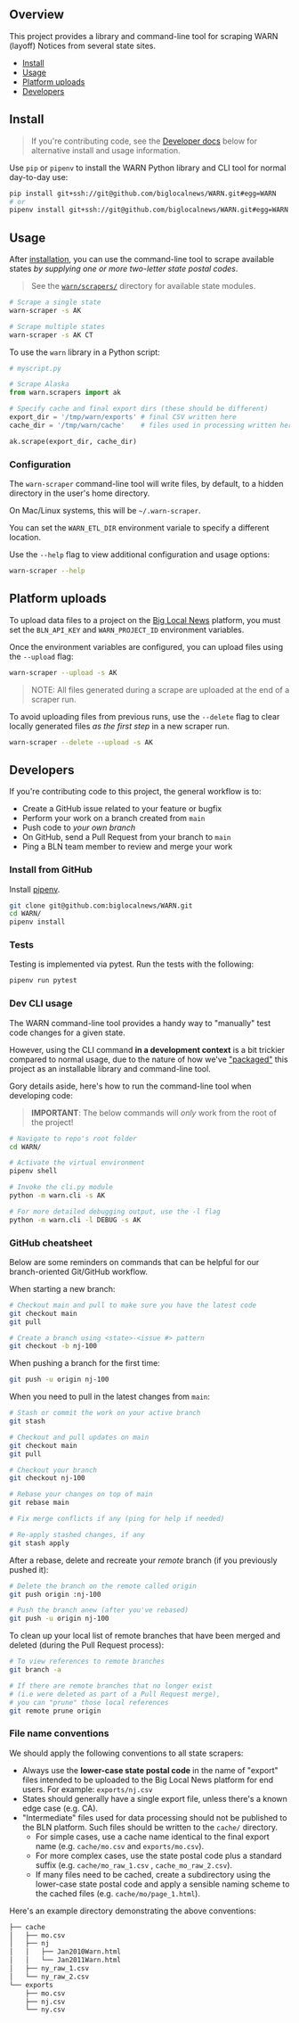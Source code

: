 ## Overview

This project provides a library and command-line tool for scraping WARN (layoff) Notices from several state sites.

- [Install](#install)
- [Usage](#usage)
- [Platform uploads](#platform-uploads)
- [Developers](#developers)

## Install

> If you're contributing code, see the [Developer docs](#developers) below for alternative install and usage information.

Use `pip` or `pipenv` to install the WARN Python library and CLI tool for normal day-to-day use:

```bash
pip install git+ssh://git@github.com/biglocalnews/WARN.git#egg=WARN
# or
pipenv install git+ssh://git@github.com/biglocalnews/WARN.git#egg=WARN
```

## Usage

After [installation](#install),  you can use the command-line tool to scrape available states *by supplying one or more two-letter state postal codes*.

> See the [`warn/scrapers/`][] directory for available state modules.

[`warn/scrapers/`]: https://github.com/biglocalnews/WARN/tree/main/warn/scrapers

```bash
# Scrape a single state
warn-scraper -s AK

# Scrape multiple states
warn-scraper -s AK CT
```

To use the `warn` library in a Python script:

```python
# myscript.py

# Scrape Alaska
from warn.scrapers import ak

# Specify cache and final export dirs (these should be different)
export_dir = '/tmp/warn/exports' # final CSV written here
cache_dir = '/tmp/warn/cache'    # files used in processing written here

ak.scrape(export_dir, cache_dir)
```

### Configuration

The `warn-scraper` command-line tool will write files, by default, to a hidden directory in the user's home directory.

On Mac/Linux systems, this will be `~/.warn-scraper`.

You can set the `WARN_ETL_DIR` environment variale to specify a different location.

Use the `--help` flag to view additional configuration and usage options:

```bash
warn-scraper --help
```

## Platform uploads

To upload data files to a project on the [Big Local News](https://biglocalnews.org/) platform,
you must set the `BLN_API_KEY` and `WARN_PROJECT_ID` environment variables.

Once the environment variables are configured, you can upload files using the `--upload` flag:

```bash
warn-scraper --upload -s AK
```

> NOTE: All files generated during a scrape are uploaded at the end of a scraper run.

To avoid uploading files from previous runs, use the `--delete` flag to clear locally generated
files *as the first step* in a new scraper run.

```bash
warn-scraper --delete --upload -s AK
```

## Developers

If you're contributing code to this project, the general workflow is to:

* Create a GitHub issue related to your feature or bugfix
* Perform your work on a branch created from `main`
* Push code to *your own branch*
* On GitHub, send a Pull Request from your branch to `main`
* Ping a BLN team member to review and merge your work

### Install from GitHub

Install [pipenv](https://docs.pipenv.org/en/latest/basics.html#installing-pipenv).

```bash
git clone git@github.com:biglocalnews/WARN.git
cd WARN/
pipenv install
```

### Tests

Testing is implemented via pytest. Run the tests with the following:

```bash
pipenv run pytest
```

### Dev CLI usage

The WARN command-line tool provides a handy way to "manually" test code changes for a given state.

However, using the CLI command **in a development context** is a bit trickier compared to normal usage, due to the nature of how we've ["packaged"](https://packaging.python.org/tutorials/packaging-projects/) this project as an installable library and command-line tool.

Gory details aside, here's how to run the command-line tool when developing code:

> **IMPORTANT**: The below commands will *only* work from the root of the project!

```bash
# Navigate to repo's root folder
cd WARN/

# Activate the virtual environment
pipenv shell

# Invoke the cli.py module
python -m warn.cli -s AK

# For more detailed debugging output, use the -l flag
python -m warn.cli -l DEBUG -s AK
```

### GitHub cheatsheet

Below are some reminders on commands that can be helpful for our branch-oriented Git/GitHub workflow.

When starting a new branch:

```bash
# Checkout main and pull to make sure you have the latest code
git checkout main
git pull

# Create a branch using <state>-<issue #> pattern
git checkout -b nj-100
```

When pushing a branch for the first time:

```bash
git push -u origin nj-100
```

When you need to pull in the latest changes from `main`:

```bash
# Stash or commit the work on your active branch
git stash

# Checkout and pull updates on main
git checkout main
git pull

# Checkout your branch
git checkout nj-100

# Rebase your changes on top of main
git rebase main

# Fix merge conflicts if any (ping for help if needed)

# Re-apply stashed changes, if any
git stash apply
```

After a rebase, delete and recreate your *remote* branch (if you previously pushed it):

```bash
# Delete the branch on the remote called origin
git push origin :nj-100

# Push the branch anew (after you've rebased)
git push -u origin nj-100
```

To clean up your local list of remote branches that have been merged and deleted (during
the Pull Request process):

```bash
# To view references to remote branches
git branch -a

# If there are remote branches that no longer exist
# (i.e were deleted as part of a Pull Request merge),
# you can "prune" those local references
git remote prune origin
```

### File name conventions

We should apply the following conventions to all state scrapers:

- Always use the **lower-case state postal code** in the name of "export" files intended to be uploaded to the Big Local News platform for end users. For example: `exports/nj.csv`
- States should generally have a single export file, unless there's a known edge case (e.g. CA).
- "Intermediate" files used for data processing should not be published to the BLN platform. Such files should be written to the `cache/` directory.
  - For simple cases, use a cache name identical to the final export name (e.g. `cache/mo.csv` and `exports/mo.csv`).
  - For more complex cases, use the state postal code plus a standard suffix (e.g. `cache/mo_raw_1.csv` , `cache_mo_raw_2.csv`).
  - If many files need to be cached, create a subdirectory using the lower-case state postal code and apply a sensible naming scheme to the cached files (e.g. `cache/mo/page_1.html`).

Here's an example directory demonstrating the above conventions:

```bash
├── cache
│   ├── mo.csv
│   ├── nj
│   │   ├── Jan2010Warn.html
│   │   └── Jan2011Warn.html
│   ├── ny_raw_1.csv
│   └── ny_raw_2.csv
└── exports
    ├── mo.csv
    ├── nj.csv
    └── ny.csv
```
